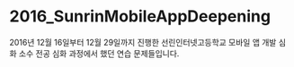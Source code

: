 # 2016_SunrinMobileAppDeepening
2016년 12월 16일부터 12월 29일까지 진행한 선린인터넷고등학교 모바일 앱 개발 심화 소수 전공 심화 과정에서 했던 연습 문제들입니다.
